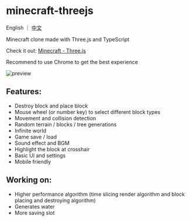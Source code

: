 # minecraft-threejs

English ｜ [中文](https://github.com/Vyse12138/minecraft-threejs/blob/main/README_ZH.md)

Minecraft clone made with Three.js and TypeScript

Check it out: [Minecraft - Three.js](https://mc.yuleiz.com/)

Recommend to use Chrome to get the best experience

![preview](https://user-images.githubusercontent.com/88306344/154383952-9b33bad4-eebb-4a98-a12e-f5f137422d06.gif)

## Features:

- Destroy block and place block
- Mouse wheel (or number key) to select different block types
- Movement and collision detection
- Random terrain / blocks / tree generations
- Infinite world
- Game save / load
- Sound effect and BGM
- Highlight the block at crosshair
- Basic UI and settings
- Mobile friendly

## Working on:

- Higher performance algorithm (time slicing render algorithm and block placing and destroying algorithm)
- Generates water
- More saving slot
